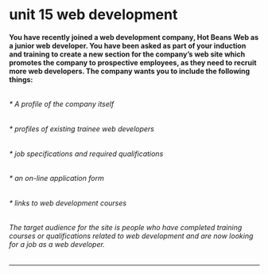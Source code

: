 # unit 15 web development


#### You have recently joined a web development company, Hot Beans Web as a junior web developer. You have been asked as part of your induction and training to create a new section for the company’s web site which promotes the company to prospective employees, as they need to recruit more web developers. The company wants you to include the following things: 
###### 
###### * 	A profile of the company itself
###### * 	profiles of existing trainee web developers
###### * 	job specifications and required qualifications
###### *   an on-line application form
###### *   links to web development courses

###### The target audience for the site is people who have completed training courses or qualifications related to web development and are now looking for a job as a web developer.

-----


